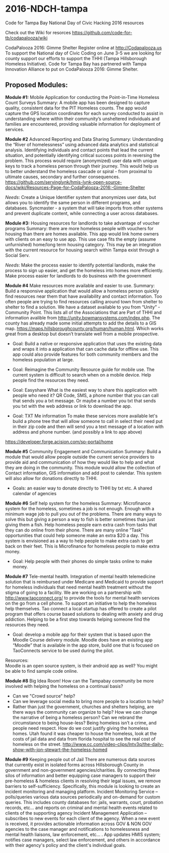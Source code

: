 # 2016-NDCH-tampa
Code for Tampa Bay National Day of Civic Hacking 2016 resources

Check out the Wiki for resorces
https://github.com/code-for-tb/codapalooza/wiki

 CodaPalooza 2016: Gimme Shelter 
Register online at  http://Codapalooza.us
To support the National day of Civic Coding on June 3-5 we are looking for county support our efforts to support the THHI (Tampa Hillsborough Homeless Initiative). Code for Tampa Bay has partnered with Tampa Innovation Alliance to put on CodaPalooza 2016: Gimme Shelter.  

## Proposed Modules:

**Module #1:** Mobile Application for conducting the Point-in-Time Homeless Count Surveys
Summary: A mobile app has been designed to capture quality, consistent data for the PIT Homeless counts. The app would capture the GPS location coordinates for each survey conducted to assist in understanding where within their community’s unsheltered individuals and families are encountered, providing valuable information for deployment of services. 

**Module #2** Advanced Reporting and Data Sharing
Summary: Understanding the “River of homelessness” using advanced data analytics and statistical analysis. Identifying individuals and contact points that lead the current situation, and potentially identifying critical success points in reversing the problem.  This process would require (anonymized) user data with unique keys to track a homeless person through their journey. This would help us to better understand the homeless cascade or spiral - from proximal to ultimate causes, secondary and further consequences.
https://github.com/servinglynk/hmis-lynk-open-source-docs/wiki/Resources-Page-for-CodaPalooza-2016:-Gimme-Shelter

*Needs*:
Create a Unique Identifier system that anonymizes user data, but allows you to identify the same person in different programs, and databases. 
Syncmaster - a system that will take imports from other systems and prevent duplicate content, while connecting a user across databases.

**Module #3:** Housing resources for landlords to take advantage of voucher programs
Summary: there are more homeless people with vouchers for housing than there are homes available.  This app would link home owners with clients on an easy to use app. This use case fits the empty (assume unfurnished) home/long term housing category. This may be an integration with the current resource for housing search within Tampa exist through a Social Serv.



*Needs*: 
Make the process easier to identify potential landlords, make the process to sign up easier, and get the homeless into homes more efficiently. 
Make process easier for landlords to do business with the government

**Module #4** Make resources more available and easier to use. 
Summary: Build a responsive application that would allow a homeless person quickly find resources near them that have availability and contact information. Too often people are trying to find resources calling around town from shelter to shelter to find a solution. We have a dataset available to you from “Unity” - Community Point. This lists all of the Associations that are Part of THHI and information avalible from http://unity.bowmansystems.com/index.php. The county has already made some initial attempts to add the details to a GIS map. https://maps.hillsboroughcounty.org/human/human.html. Which works great from a desktop but doesn’t translate well from a mobile prospective. 

* Goal: Build a native or responsive application that uses the existing data and wraps it into a application that can cache data for offline use. This app could also provide features for both community members and the homeless population at large. 

* Goal: Reimagine the Community Resource guide for mobile use. The current system is difficult to search when on a mobile device. Help people find the resources they need. 

* Goal: Easyshare 
What is the easiest way to share this application with people who need it? QR Code, SMS, a phone number that you can call that sends you a txt message. Or maybe a number you txt that sends you txt with the web address or link to download the app. 

* Goal: TXT Me information
To make these services more available let's build a phone tree that will allow someone to call in select their need put in their zip code and then will send you a text message of a location with address and phone number. (and possibly a link to app above)

https://developer.forge.acision.com/sp-portal/home

**Module #5** Community Engagement and Communication
Summary: Build a module that would allow people outside the current service providers to provide aid and communication of how they would like to help and what they are doing in the community. This module would allow the collection of Contact information, GIS information and add post to calendar. This system will also allow for donations directly to THHI. 

* Goals: 
an easier way to donate directly to THHI by txt etc.
A shared calendar of agencies



**Module #6** Self help system for the homeless
Summary: Microfinance system for the homeless, sometimes a job is not enough. Enough with a minimum wage job to pull you out of the problems. There are many ways to solve this but giving a person a way to fish is better sometimes than just giving them a fish. Help homeless people earn extra cash from tasks that they can do online from their phone. There are many online “Task” opportunities that could help someone make an extra $20 a day. This system is envisioned as a way to help people to make extra cash to get back on their feet. This is Microfinance for homeless people to make extra money. 

* Goal: Help people with their phones do simple tasks online to make money.

**Module #7** Tele-mental health. 
Integration of mental health telemedicine solution that is reimbursed under Medicare and Medicaid to provide support for homeless individuals that need mental health treatment without the stigma of going to a facility. We are working on a partnership with http://www.taoconnect.org/ to provide the tools for mental health services on the go from a cell phone. To support an initiative to help the homeless help themselves. Tao connect a local startup has offered to create a pilot program that offers course based solutions to dealing with anxiety and drug addiction. Helping to be a first step towards helping someone find the resources they need. 

* Goal: develop a mobile app for their system that is based upon the Moodle Course delivery module. Moodle does have an existing app “Moodle” that is available in the app store, build one that is focused on TaoConnects service to be used during the pilot. 

Resources:  
Moodle is an open source system, is their android app as well? You might be able to find sample code online. 

**Module #8** Big Idea Room!
How can the Tampabay community be more involved with helping the homeless on a continual basis?
* Can we "Crowd source" help?  
* Can we leverage social media to bring more people to a location to help?  
* Rather than just the government, churches and shelters helping, are there ways the community can organize to help?
How we can change the narrative of being a homeless person?
Can we rebrand the circumstance to being house-less?
Being homeless isn’t a crime, and people need respect. 
How do we cost justify giving the homeless homes.
Utah found it was cheaper to house the homeless, look at the costs of jail data and data from florida hospital to see the real cost of homeless on the street. 
http://www.cc.com/video-clips/lntv3q/the-daily-show-with-jon-stewart-the-homeless-homed


**Module #9** Keeping people out of Jail
There are numerous data sources that currently exist in isolated forms across Hillsborough County in government and non-government agencies/charities.  By connecting these silos of information and better equipping case managers to support their pre-homeless & homeless clients in resolving their legal issues, we remove barriers to self-sufficiency.  Specifically, this module is looking to create an incident monitoring and managing platform.
Incident Monitoring Service – polls/queries various data sources periodically and on-demand for custom queries.  This includes county databases for: jails, warrants, court, probation records, etc... and reports on criminal and mental health events related to clients of the supporting agency
Incident Management Application – subscribes to new events for each client of the agency.  When a new event is received, it provides actionable information across GOV & NON GOV agencies to the case manager and notifications to  homelessness and mental health liaisons, law enforcement, etc... .
App updates HMIS system; notifies case managers, select law enforcement, and others in accordance with their agency's policy and the client's individual goals.











